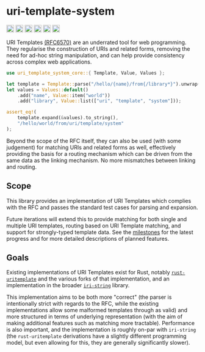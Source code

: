 # uri-template-system

[<img alt="GitHub" src="https://img.shields.io/badge/github-code-999999?style=for-the-badge&logo=github" height="20">](https://github.com/kolektiv/uri-template-system) [<img alt="docs.rs" src="https://img.shields.io/badge/docs.rs-documentation-999999?style=for-the-badge&logo=docs.rs" height="20">](https://docs.rs/uri-template-system) [<img alt="Crates" src="https://img.shields.io/crates/v/uri-template-system?style=for-the-badge&logo=rust" height="20">](https://crates.io/crates/uri-template-system) [<img alt="Continuous Integration" src="https://img.shields.io/github/actions/workflow/status/kolektiv/uri-template-system/ci.yml?style=for-the-badge&logo=github" height="20">](https://github.com/kolektiv/uri-template-system/actions/workflows/ci.yml) [<img alt="Issues" src="https://img.shields.io/github/issues/kolektiv/uri-template-system?style=for-the-badge&logo=github" height="20">](https://github.com/kolektiv/uri-template-system/issues) [<img alt="Sponsors" src="https://img.shields.io/github/sponsors/kolektiv?style=for-the-badge&logo=github" height="20">](https://github.com/kolektiv)

URI Templates [(RFC6570)](https://datatracker.ietf.org/doc/html/rfc6570) are an underrated tool for web programming. They regularise the construction of URIs and related forms, removing the need for ad-hoc string manipulation, and can help provide consistency across complex web applications.

```rust
use uri_template_system_core::{ Template, Value, Values };

let template = Template::parse("/hello/{name}/from{/library*}").unwrap();
let values = Values::default()
    .add("name", Value::item("world"))
    .add("library", Value::list(["uri", "template", "system"]));

assert_eq!(
    template.expand(&values).to_string(),
    "/hello/world/from/uri/template/system"
);
```

Beyond the scope of the RFC itself, they can also be used (with some judgement) for matching URIs and related forms as well, effectively providing the basis for a routing mechanism which can be driven from the same data as the linking mechanism. No more mismatches between linking and routing.

## Scope

This library provides an implementation of URI Templates which complies with the RFC and passes the standard test cases for parsing and expansion.

Future iterations will extend this to provide matching for both single and multiple URI templates, routing based on URI Template matching, and support for strongly-typed template data. See the [milestones](https://github.com/kolektiv/uri-template-system/milestones) for the latest progress and for more detailed descriptions of planned features.

## Goals

Existing implementations of URI Templates exist for Rust, notably [`rust-uritemplate`](https://github.com/chowdhurya/rust-uritemplate) and the various forks of that implementation, and an implementation in the broader [`iri-string`](https://github.com/lo48576/iri-string) library.

This implementation aims to be both more "correct" (the parser is intentionally strict with regards to the RFC, while the existing implementations allow some malformed templates through as valid) and more structured in terms of underlying representation (with the aim of making additional features such as matching more tractable). Performance is also important, and the implementation is roughly on-par with `iri-string` (the `rust-uritemplate` derivations have a slightly different programming model, but even allowing for this, they are generally significantly slower).